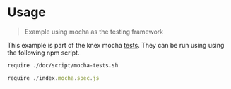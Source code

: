 # Usage

> Example using mocha as the testing framework

This example is part of the knex mocha [tests](./index.mocha.spec.js). They
can be run using using the following npm script.

```bash
require ./doc/script/mocha-tests.sh
```

```js
require ./index.mocha.spec.js
```
